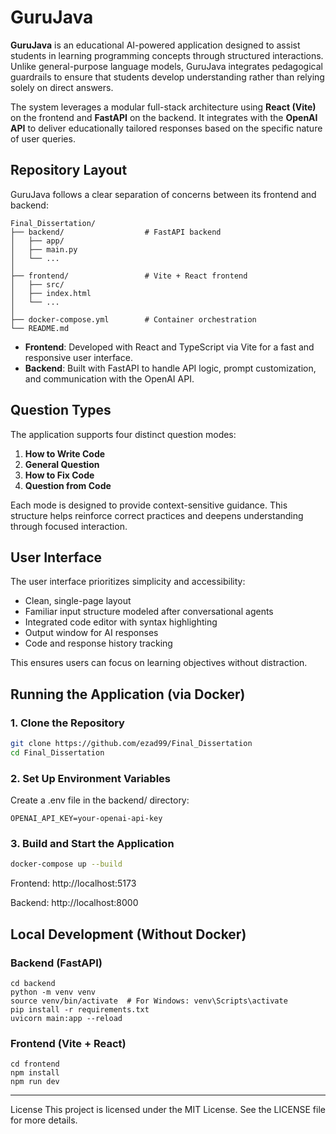 # GuruJava

**GuruJava** is an educational AI-powered application designed to assist students in learning programming concepts through structured interactions. Unlike general-purpose language models, GuruJava integrates pedagogical guardrails to ensure that students develop understanding rather than relying solely on direct answers.

The system leverages a modular full-stack architecture using **React (Vite)** on the frontend and **FastAPI** on the backend. It integrates with the **OpenAI API** to deliver educationally tailored responses based on the specific nature of user queries.

## Repository Layout

GuruJava follows a clear separation of concerns between its frontend and backend:

```
Final_Dissertation/
├── backend/                  # FastAPI backend
│   ├── app/
│   ├── main.py
│   └── ...
│
├── frontend/                 # Vite + React frontend
│   ├── src/
│   ├── index.html
│   └── ...
│
├── docker-compose.yml        # Container orchestration
└── README.md
```

- **Frontend**: Developed with React and TypeScript via Vite for a fast and responsive user interface.
- **Backend**: Built with FastAPI to handle API logic, prompt customization, and communication with the OpenAI API.

## Question Types

The application supports four distinct question modes:

1. **How to Write Code**
2. **General Question**
3. **How to Fix Code**
4. **Question from Code**

Each mode is designed to provide context-sensitive guidance. This structure helps reinforce correct practices and deepens understanding through focused interaction.

## User Interface

The user interface prioritizes simplicity and accessibility:

- Clean, single-page layout
- Familiar input structure modeled after conversational agents
- Integrated code editor with syntax highlighting
- Output window for AI responses
- Code and response history tracking

This ensures users can focus on learning objectives without distraction.

## Running the Application (via Docker)

### 1. Clone the Repository

```bash
git clone https://github.com/ezad99/Final_Dissertation
cd Final_Dissertation
```

### 2. Set Up Environment Variables

Create a .env file in the backend/ directory:

```
OPENAI_API_KEY=your-openai-api-key
```

### 3. Build and Start the Application

```bash
docker-compose up --build
```

Frontend: http://localhost:5173

Backend: http://localhost:8000

## Local Development (Without Docker)

### Backend (FastAPI)

```
cd backend
python -m venv venv
source venv/bin/activate  # For Windows: venv\Scripts\activate
pip install -r requirements.txt
uvicorn main:app --reload
```

### Frontend (Vite + React)

```
cd frontend
npm install
npm run dev
```
---

License
This project is licensed under the MIT License. See the LICENSE file for more details.
